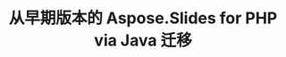 ---
title: 从早期版本的 Aspose.Slides for PHP via Java 迁移
type: docs
weight: 320
url: /zh/php-java/migration-from-earlier-versions-of-aspose-slides-for-java/
---